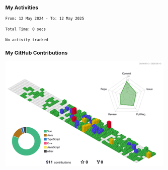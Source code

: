 ### My Activities

<!--START_SECTION:waka-->

```txt
From: 12 May 2024 - To: 12 May 2025

Total Time: 0 secs

No activity tracked
```

<!--END_SECTION:waka-->

### My GitHub Contributions

![](./profile-3d-contrib/profile-gitblock.svg)
